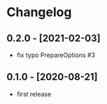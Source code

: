# Changelog

## 0.2.0 - [2021-02-03]

- fix typo PrepareOptions #3

## 0.1.0 - [2020-08-21]

- first release
